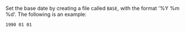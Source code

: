 Set the base date by creating a file called `BASE`, with the format '%Y %m %d'.
The following is an example:
```
1990 01 01
```
